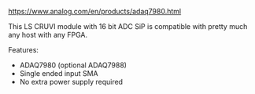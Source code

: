 https://www.analog.com/en/products/adaq7980.html

This LS CRUVI module with 16 bit ADC SiP is compatible with pretty much any host with any FPGA.

Features:
* ADAQ7980 (optional ADAQ7988)
* Single ended input SMA
* No extra power supply required
